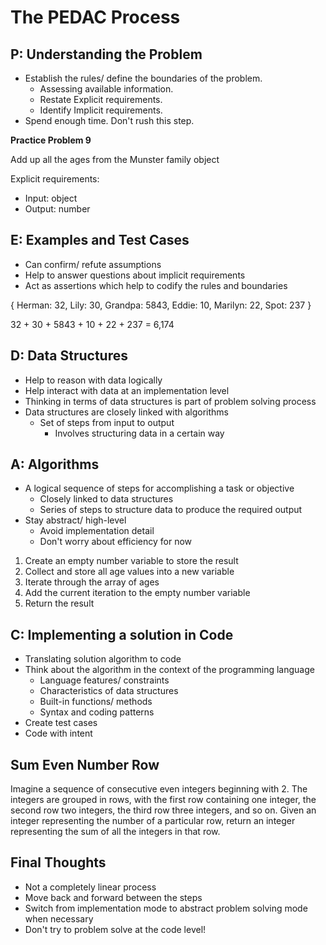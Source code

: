 # The PEDAC Process

## P: Understanding the Problem

- Establish the rules/ define the boundaries of the problem.
  - Assessing available information.
  - Restate Explicit requirements.
  - Identify Implicit requirements.
- Spend enough time. Don't rush this step.

**Practice Problem 9**

Add up all the ages from the Munster family object


Explicit requirements:
- Input: object
- Output: number

## E: Examples and Test Cases

- Can confirm/ refute assumptions
- Help to answer questions about implicit requirements
- Act as assertions which help to codify the rules and boundaries

{
  Herman: 32,
  Lily: 30,
  Grandpa: 5843,
  Eddie: 10,
  Marilyn: 22,
  Spot: 237
}

32 + 30 + 5843 + 10 + 22 + 237 = 6,174


## D: Data Structures

- Help to reason with data logically
- Help interact with data at an implementation level
- Thinking in terms of data structures is part of problem solving process
- Data structures are closely linked with algorithms
  - Set of steps from input to output
    - Involves structuring data in a certain way

## A: Algorithms

- A logical sequence of steps for accomplishing a task or objective
  - Closely linked to data structures
  - Series of steps to structure data to produce the required output
- Stay abstract/ high-level
  - Avoid implementation detail
  - Don't worry about efficiency for now

1. Create an empty number variable to store the result
2. Collect and store all age values into a new variable
2. Iterate through the array of ages
3. Add the current iteration to the empty number variable
4. Return the result


## C: Implementing a solution in Code

- Translating solution algorithm to code
- Think about the algorithm in the context of the programming language 
  - Language features/ constraints
  - Characteristics of data structures
  - Built-in functions/ methods
  - Syntax and coding patterns
- Create test cases
- Code with intent

## Sum Even Number Row

Imagine a sequence of consecutive even integers beginning with 2. The integers are grouped in rows, with the first row containing one integer, the second row two integers, the third row three integers, and so on. Given an integer representing the number of a particular row, return an integer representing the sum of all the integers in that row.

## Final Thoughts

- Not a completely linear process
- Move back and forward between the steps
- Switch from implementation mode to abstract problem solving mode when necessary
- Don't try to problem solve at the code level!